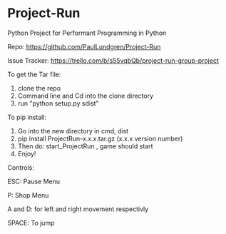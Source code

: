 # Project-Run
Python Project for Performant Programming in Python

Repo:
https://github.com/PaulLundgren/Project-Run

Issue Tracker:
https://trello.com/b/s55vqbQb/project-run-group-project

To get the Tar file:

1. clone the repo
2. Command line and Cd into the clone directory
3. run "python setup.py sdist"

To pip install:

1. Go into the new directory in cmd, dist
2. pip install ProjectRun-x.x.x.tar.gz (x.x.x version number)
3. Then do: start_ProjectRun , game should start
4. Enjoy!

Controls:

ESC: Pause Menu

P: Shop Menu

A and D: for left and right movement respectivly

SPACE: To jump

